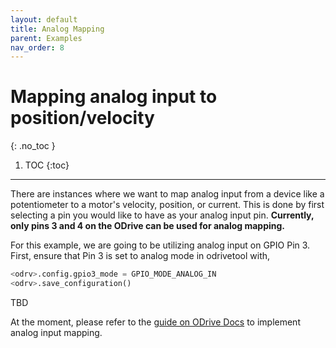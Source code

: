 ```yaml
---
layout: default
title: Analog Mapping
parent: Examples
nav_order: 8
---
```


# Mapping analog input to position/velocity
{: .no_toc }

1. TOC
{:toc}
---

There are instances where we want to map analog input from a device like a potentiometer to a motor's velocity, 
position, or current. This is done by first selecting a pin you would like to have as your analog input pin. **Currently,
only pins 3 and 4 on the ODrive can be used for analog mapping.**

For this example, we are going to be utilizing analog input on GPIO Pin 3. First, ensure that Pin 3 is set to analog
mode in odrivetool with,

```python
<odrv>.config.gpio3_mode = GPIO_MODE_ANALOG_IN
<odrv>.save_configuration()
```

TBD



At the moment, please refer to the [guide on ODrive Docs](https://docs.odriverobotics.com/v/latest/analog-input.html) to
implement analog input mapping.
